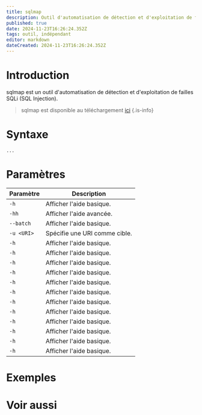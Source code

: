 ```yaml
---
title: sqlmap
description: Outil d'automatisation de détection et d'exploitation de failles SQLi (SQL Injection).
published: true
date: 2024-11-23T16:26:24.352Z
tags: outil, indépendant
editor: markdown
dateCreated: 2024-11-23T16:26:24.352Z
---
```


# Introduction

sqlmap est un outil d'automatisation de détection et d'exploitation de failles SQLi (SQL Injection).

> sqlmap est disponible au téléchargement [ici](https://github.com/sqlmapproject/sqlmap)
{.is-info}

# Syntaxe

`...`

# Paramètres

| Paramètre | Description |
| --------- | ----------- |
| `-h`     | Afficher l'aide basique.         |
| `-hh`     | Afficher l'aide avancée.         |
| `--batch`     | Afficher l'aide basique.         |
| `-u <URI>`     | Spécifie une URI comme cible.         |
| `-h`     | Afficher l'aide basique.         |
| `-h`     | Afficher l'aide basique.         |
| `-h`     | Afficher l'aide basique.         |
| `-h`     | Afficher l'aide basique.         |
| `-h`     | Afficher l'aide basique.         |
| `-h`     | Afficher l'aide basique.         |
| `-h`     | Afficher l'aide basique.         |
| `-h`     | Afficher l'aide basique.         |
| `-h`     | Afficher l'aide basique.         |
| `-h`     | Afficher l'aide basique.         |
| `-h`     | Afficher l'aide basique.         |
| `-h`     | Afficher l'aide basique.         |


# Exemples

# Voir aussi
